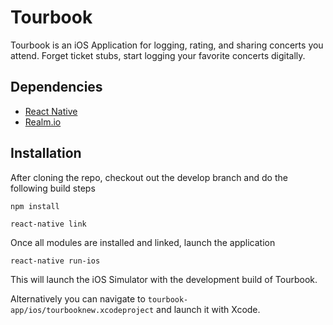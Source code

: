 # Tourbook

Tourbook is an iOS Application for logging, rating, and sharing concerts you attend. Forget ticket stubs, start logging your favorite concerts digitally.

## Dependencies

* [React Native](https://facebook.github.io/react-native/)
* [Realm.io](https://realm.io/)

## Installation

After cloning the repo, checkout out the develop branch and do the following build steps

```npm install```

```react-native link```

Once all modules are installed and linked, launch the application

```react-native run-ios```

This will launch the iOS Simulator with the development build of Tourbook.

Alternatively you can navigate to ```tourbook-app/ios/tourbooknew.xcodeproject``` and launch it with Xcode.
